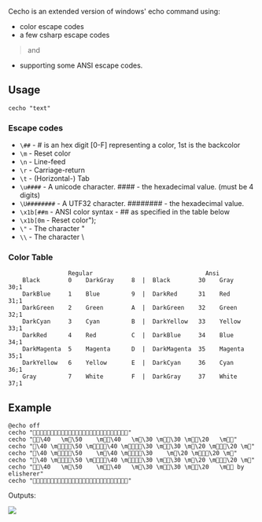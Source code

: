 Cecho is an extended version of windows' echo command
using:

  * color escape codes
  * a few csharp escape codes
> and
  * supporting some ANSI escape codes.

## Usage ##
```
cecho "text"
```
### Escape codes ###

  * `\##` - # is an hex digit [0-F] representing a color, 1st is the backcolor
  * `\m` - Reset color
  * `\n` - Line-feed
  * `\r` - Carriage-return
  * `\t` - (Horizontal-) Tab
  * `\u####` - A unicode character. #### - the hexadecimal value. (must be 4 digits)
  * `\U########` - A UTF32 character. ######## - the hexadecimal value.
  * `\x1b[##m` - ANSI color syntax - ## as specified in the table below
  * `\x1b[0m` - Reset color");
  * `\"` - The character "
  * `\\` - The character \

### Color Table ###
```
                 Regular                                Ansi
    Black        0    DarkGray     8  |  Black        30    Gray         30;1
    DarkBlue     1    Blue         9  |  DarkRed      31    Red          31;1
    DarkGreen    2    Green        A  |  DarkGreen    32    Green        32;1
    DarkCyan     3    Cyan         B  |  DarkYellow   33    Yellow       33;1
    DarkRed      4    Red          C  |  DarkBlue     34    Blue         34;1
    DarkMagenta  5    Magenta      D  |  DarkMagenta  35    Magenta      35;1
    DarkYellow   6    Yellow       E  |  DarkCyan     36    Cyan         36;1
    Gray         7    White        F  |  DarkGray     37    White        37;1
```
## Example ##

```
@echo off
cecho ""
cecho "\40   \m\50    \m\40   \m\30 \m\30 \m\20   \m"
cecho "\40 \m\50 \m\40 \m\30 \m\30 \m\20 \m\20 \m"
cecho "\40 \m\50    \m\40 \m\30    \m\20 \m\20 \m"
cecho "\40 \m\50 \m\40 \m\30 \m\30 \m\20 \m\20 \m"
cecho "\40   \m\50    \m\40   \m\30 \m\30 \m\20   \m by elisherer"
cecho ""
```

Outputs:

<img src='http://cecho.googlecode.com/svn/trunk/cecho/screenshot.jpg' border='0' />